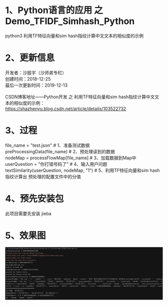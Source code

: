 # 1、Python语言的应用 之 Demo_TFIDF_Simhash_Python
python3 利用TF特征向量和sim hash指纹计算中文文本的相似度的示例
<BR/>  
# 2、更新信息
开发者：沙振宇（沙师弟专栏） <BR/>
创建时间：2018-12-25<BR/>
最后一次更新时间：2019-12-13<BR/>
<BR/> 
CSDN博客地址——Python开发 之 利用TF特征向量和sim hash指纹计算中文文本的相似度的示例：<BR/> 
https://shazhenyu.blog.csdn.net/article/details/103522732 <BR/>
# 3、过程
file_name = "test.json"                     # 1、准备测试数据<BR/>
preProcessingData(file_name)                # 2、预处理读到的数据 <BR/>
nodeMap = processFlowMap[file_name]         # 3、加载数据到Map中<BR/>
userQuestion = "你打错号码了"                # 4、输入用户问题<BR/>
textSimilarity(userQuestion, nodeMap, "1")  # 5、利用TF特征向量和sim hash指纹计算出 预处理的配置文件中的分值<BR/>
# 4、预先安装包
此项目需要先安装 jieba
# 5、效果图
 ![image](https://github.com/ShaShiDiZhuanLan/Demo_TFIDF_Simhash_Python/blob/master/%E6%95%88%E6%9E%9C%E5%9B%BE.png)
